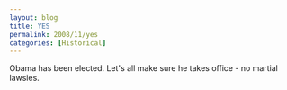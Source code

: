 ```yaml
---
layout: blog
title: YES
permalink: 2008/11/yes
categories: [Historical]
---
```


<p>Obama has been elected. Let's all make sure he takes office - no martial lawsies.</p>
